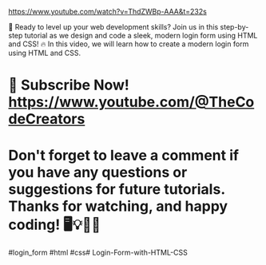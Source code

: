 
https://www.youtube.com/watch?v=ThdZWBp-AAA&t=232s

🚀 Ready to level up your web development skills?
 Join us in this step-by-step tutorial as we design and code a sleek, modern login form using HTML and CSS! 🔥
In this video, we will learn how to create a modern login form using HTML and CSS.

🔔 Subscribe Now!
https://www.youtube.com/@TheCodeCreators
==============================
Don't forget to leave a comment if you have any questions or suggestions for future tutorials. 
Thanks for watching, and happy coding! 🖥️💡👨‍💻
===============================
#login_form #html #css# Login-Form-with-HTML-CSS
